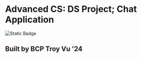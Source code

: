 # Advanced CS: DS Project; Chat Application
![Static Badge](https://img.shields.io/badge/Bellarmine_College_Preparatory-blue)
## Built by BCP Troy Vu '24